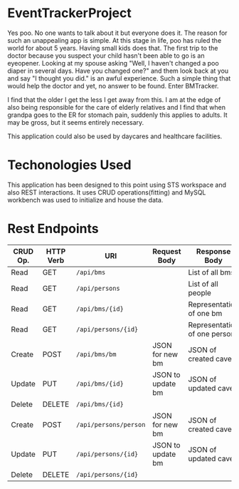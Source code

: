 # EventTrackerProject

Yes poo. No one wants to talk about it but everyone does it. The reason for such an unappealing app is simple. At this stage in life, poo has ruled the world for about 5 years. Having small kids does that. The first trip to the doctor because you suspect your child hasn't been able to go is an eyeopener. Looking at my spouse asking "Well, I haven't changed a poo diaper in several days. Have you changed one?" and them look back at you and say "I thought you did." is an awful experience. Such a simple thing that would help the doctor and yet, no answer to be found. Enter BMTracker.

I find that the older I get the less I get away from this. I am at the edge of also being responsible for the care of elderly relatives and I find that when grandpa goes to the ER for stomach pain, suddenly this applies to adults. It may be gross, but it seems entirely necessary.

This application could also be used by daycares and healthcare facilities.

# Techonologies Used

This application has been designed to this point using STS workspace and also REST interactions. It uses CRUD operations(fitting) and MySQL workbench was used to initialize and house the data.

# Rest Endpoints

| CRUD Op. | HTTP Verb | URI                  | Request Body      | Response Body |
|----------|-----------|----------------------|-------------------|---------------|
| Read     | GET       | `/api/bms`           |                   | List of all bms |
| Read     | GET       | `/api/persons`       |                   | List of all people |
| Read     | GET       | `/api/bms/{id}`      |                   | Representation of one bm |
| Read     | GET       | `/api/persons/{id}`  |                   | Representation of one person |
| Create   | POST      | `/api/bms/bm`        | JSON for new bm   | JSON of created cave
| Update   | PUT       | `/api/bms/{id}`      | JSON to update bm | JSON of updated cave |
| Delete   | DELETE    | `/api/bms/{id}`      |                   |                      |
| Create   | POST      | `/api/persons/person`| JSON for new bm   | JSON of created cave |
| Update   | PUT       | `/api/persons/{id}`  | JSON to update bm | JSON of updated cave |
| Delete   | DELETE    | `/api/persons/{id}`  |                   |                      |

